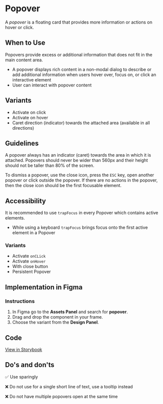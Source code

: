 # Popover

A _popover_ is a floating card that provides more information or actions on hover or click.

## When to Use

Popovers provide excess or additional information that does not fit in the main content area.

- A popover displays rich content in a non-modal dialog to describe or add additional information when users hover over, focus on, or click an interactive element
- User can interact with popover content


## Variants

- Activate on click
- Activate on hover
- Caret direction (indicator) towards the attached area (available in all directions)

## Guidelines

A popover always has an indicator (caret) towards the area in which it is attached. Popovers should never be wider than 560px and their height should not be taller than 80% of the screen.

To dismiss a popover, use the close icon, press the `ESC` key, open another popover or click outside the popover. If there are no actions in the popover, then the close icon should be the first focusable element.

## Accessibility

It is recommended to use `trapFocus` in every Popover which contains active elements.

- While using a keyboard `trapFocus` brings focus onto the first active element in a Popover

### Variants

- Activate `onCLick`
- Activate `onHover`
- With close button
- Persistent Popover

## Implementation in Figma

### Instructions

1. In Figma go to the **Assets Panel** and search for **popover**.
2. Drag and drop the component in your frame.
3. Choose the variant from the **Design Panel**.

## Code

[View in Storybook](https://storybook.eds.equinor.com/index.html?path=/docs/data-display-popover--docs)

## Do's and don'ts

✅  Use sparingly

❌  Do not use for a single short line of text, use a tooltip instead

❌  Do not have multiple popovers open at the same time